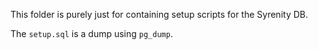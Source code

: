 This folder is purely just for containing setup scripts for the Syrenity DB.  

The `setup.sql` is a dump using `pg_dump`.